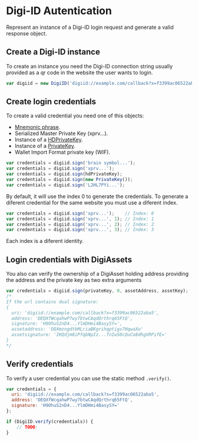 # Digi-ID Autentication

Represent an instance of a Digi-ID login request and generate a valid response object.

## Create a Digi-ID instance

To create an instance you need the Digi-ID connection string usually provided as a qr code in the website the user wants to login.

```javascript
var digiid = new DigiID('digiid://example.com/callback?x=f3399ac06522aba5');
```

## Create login credentials

To create a valid credential you need one of this objects:

- [Mnemonic phrase](mnemonic.md).
- Serialized Master Private Key (xprv...).
- Instance of a [HDPrivateKey](hierarchical.md).
- Instance of a [PrivateKey](privatekey.md).
- Wallet Import Format private key (WIF).

```javascript
var credentials = digiid.sign('brain symbol...');
var credentials = digiid.sign('xprv...');
var credentials = digiid.sign(hdPrivateKey);
var credentials = digiid.sign(new PrivateKey());
var credentials = digiid.sign('L2HL7PYi...');
```

By default, it will use the index 0 to generate the credentials. To generate a diferent credential for the same website you must use a diferent index.

```javascript
var credentials = digiid.sign('xprv...');    // Index: 0
var credentials = digiid.sign('xprv...', 1); // Index: 1
var credentials = digiid.sign('xprv...', 2); // Index: 2
var credentials = digiid.sign('xprv...', 3); // Index: 3
```

Each index is a diferent identity.

## Login credentials with DigiAssets

You also can verify the ownership of a DigiAsset holding address providing the address and the private key as two extra arguments

```javascript
var credentials = digiid.sign(privateKey, 0, assetAddress, assetKey);
/*
If the url contains dual signature:
{
  uri: 'digiid://example.com/callback?x=f3399ac06522aba5',
  address: 'DEQXfWcqahwP7wy7btwCAqdQrthrq65FtQ',
  signature: 'H9OhuS2nD4...YlmDHmi4BasySY=',
  assetaddress: 'DQXmzngdtbMLriaBKgrihqptigs7HqwaXu'
  assetsignature: 'IKQdjm8iPfqbNpIz...TnIwS0cQuCo8dhgVRPifE='
}
*/
```

## Verify credentials

To verify a user credential you can use the static method `.verify()`.

```javascript
var credentials = {
  uri: 'digiid://example.com/callback?x=f3399ac06522aba5',
  address: 'DEQXfWcqahwP7wy7btwCAqdQrthrq65FtQ',
  signature: 'H9OhuS2nD4...YlmDHmi4BasySY='
};

if (DigiID.verify(credentials)) {
    // TODO:
}

```